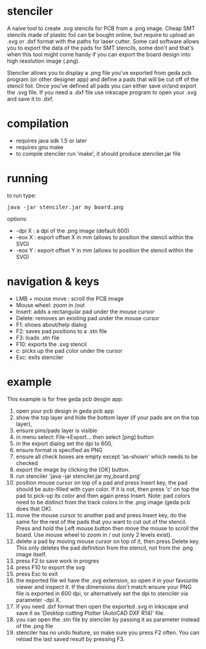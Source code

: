 stenciler
=========

A naive tool to create .svg stencils for PCB from a .png image. Cheap SMT stencils made of plastic 
foil can be bought online, but require to upload an .svg or .dxf format with the paths for laser cutter.
Some cad software allows you to export the data of the pads for SMT stencils, some don't and that's when
this tool might come handy if you can export the board design into high resolution image (.png). 

Stenciler allows you to display a .png file you've exported from geda pcb program (or other designer app)
and define a pads that will be cut off of the stencil foil. Once you've defined all pads you can either
save or/and export the .svg file. If you need a .dxf file use inkscape program to open your .svg and
save it to .dxf.

compilation
===========
* requires java sdk 1.5 or later
* requires gnu make
* to compile stenciler run 'make', it should produce stenciler.jar file

running
=======
to run type:

<pre>
java -jar stenciler.jar my_board.png <options>
</pre>
options:

* -dpi X : a dpi of the .png image (default 600)
* -eox X : export offset X in mm (allows to position the stencil within the SVG)
* -eox Y : export offset Y in mm (allows to position the stencil within the SVG)

navigation & keys
=================

* LMB + mouse move : scroll the PCB image
* Mouse wheel: zoom in /out
* Insert: adds a rectangular pad under the mouse cursor
* Delete: removes an existing pad under the mouse cursor
* F1: shows about/help dialog
* F2: saves pad positions to a .stn file
* F3: loads .stn file
* F10: exports the .svg stencil
* c: picks up the pad color under the cursor
* Esc: exits stenciler

example
=======
This example is for free geda pcb desgin app:
1) open your pcb design in geda pcb app
2) show the top layer and hide the bottom layer (if your pads are on the top layer),
3) ensure pins/pads layer is visible
4) in menu select: File->Export... then select [png] button
5) in the export dialog set the dpi to 600,
6) ensure format is specified as PNG
7) ensure all check boxes are empty except 'as-shown' which needs to be checked
8) export the image by clicking the [OK] button. 
9) run stenciler 'java -jar stenciler.jar my_board.png'
10) position mouse cursor on top of a pad and press Insert key, the pad should be 
auto-filled with cyan color. If it is not, then press 'c' on top the pad to pick-up its color
and then again press Insert. Note: pad colors need to be distinct from the track colors in
the .png image (geda pcb does that OK).
11) move the mouse cursor to another pad and press Insert key, do the same for the
rest of the pads that you want to cut out of the stencil. Press and hold the Left mouse button
then move the mouse to scroll the board. Use mouse wheel to zoom in / out (only 2 levels exist).
12) delete a pad by moving mouse cursor on top of it, then press Delete key. This only deletes
the pad definition from the stencil, not from the .png image itself.
13) press F2 to save work in progres
14) press F10 to export the svg
15) press Esc to exit
16) the exported file wil have the .svg extension, so open it in your favourite viewer 
and inspect it. If the dimensions don't match ensure your PNG file is exported in 600 
dpi, or alternatively set the dpi to stenciler via parameter -dpi X. 
17) If you need .dxf format then open the exported .svg in inkscape and save it as 'Desktop cutting Plotter
(AutoCAD DXF R14)' file.
18) you can open the .stn file by stenciler by passing it as parameter instead of the .png 
file
19) stenciler has no undo feature, so make sure you press F2 often. You can reload the last saved
result by pressing F3.

